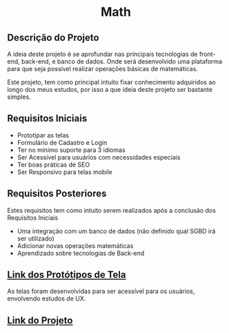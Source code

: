 <h1 align="center">
    Math
</h1>

## Descrição do Projeto

A ideia deste projeto é se aprofundar nas principais tecnologias de front-end, back-end, e banco de dados.
Onde será desenvolvido uma plataforma para que seja possível realizar operações básicas de matemáticas.

Este projeto, tem como principal intuito fixar conhecimento adquiridos ao longo dos meus estudos, por isso a que ideia deste projeto ser bastante simples.

## Requisitos Iniciais

- Prototipar as telas
- Formulário de Cadastro e Login
- Ter no mínimo suporte para 3 idiomas
- Ser Acessível para usuários com necessidades especiais
- Ter boas práticas de SEO
- Ser Responsivo para telas mobile

## Requisitos Posteriores

Estes requisitos tem como intuito serem realizados após a conclusão dos Requisitos Iniciais

- Uma integração com um banco de dados (não definido qual SGBD irá ser utilizado)
- Adicionar novas operações matemáticas
- Aprendizado sobre tecnologias de Back-end

## [Link dos Protótipos de Tela](https://www.figma.com/file/BaTqXb1scEN9yNeQABhdlR/Math?node-id=0%3A1)

As telas foram desenvolvidas para ser acessível para os usuários, envolvendo estudos de UX.

## [Link do Projeto](https://m4th.netlify.app)
